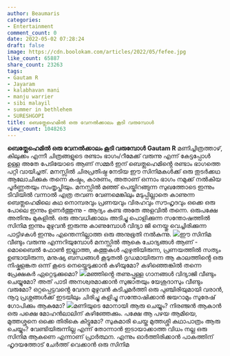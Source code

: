 ```yaml
---
author: Beaumaris
categories:
- Entertainment
comment_count: 0
date: 2022-05-02 07:28:24
draft: false
image: https://cdn.boolokam.com/articles/2022/05/fefee.jpg
like_count: 65887
share_count: 23263
tags:
- Gautam R
- Jayaram
- kalabhavan mani
- manju warrier
- sibi malayil
- summer in bethlehem
- SURESHGOPI
title: ബെത്ലേഹെമിൽ ഒരു വേനൽക്കാലം കൂടി വരുമ്പോൾ
view_count: 1048263
---
```


**ബെത്ലേഹെമിൽ ഒരു വേനൽക്കാലം കൂടി വരുമ്പോൾ** **Gautam R** മണിച്ചിത്രത്താഴ്, കിലുക്കം എന്നീ ചിത്രങ്ങളുടെ രണ്ടാം ഭാഗം/റീമേക്ക് വരുന്നു എന്ന് കേട്ടപ്പോൾ ഉള്ള അതേ പേടിയോടെ ആണ് സമ്മർ ഇന് ബെത്ലഹെമിൻ്റെ രണ്ടാം ഭാഗത്തെ പറ്റി വായിച്ചത്. മനസ്സിൽ ചിരപ്രതിഷ്ഠ നേടിയ ഈ സിനിമകൾക്ക് ഒരു തുടർക്കഥ ആലോചിക്കുക തന്നെ കഷ്ടം, കാരണം, അതാണ് ഒന്നാം ഭാഗം നമുക്ക് നൽകിയ പൂർണ്ണതയും സംതൃപ്തിയും. മനസ്സിൽ മഞ്ഞ് പെയ്തിറങ്ങുന്ന സുഖത്തോടെ ഇന്നും ടിവിയിൽ വന്നാൽ എത്ര തവണ വേണമെങ്കിലും മടുപ്പില്ലാതെ കാണുന്ന ബെത്ലഹെമിലെ കഥ നൊമ്പരവും പ്രണയവും വിരഹവും സൗഹൃദവും ഒക്കെ ഒരു പോലെ ഇന്നും ഉണർത്തുന്നു - ആദ്യം കണ്ട അതേ അളവിൽ തന്നെ. ഒരുപക്ഷേ അതിനും മുകളിൽ. ഒരു അവധിക്കാലം അടിച്ചു പൊളിക്കുന്ന സന്തോഷത്തിൽ സിനിമ ഇന്നും മുഴുവൻ ഇരുന്നു കാണുമ്പോൾ വിദ്യാ ജി നെയ്തു വെച്ചിരിക്കുന്ന പാട്ടിഴകൾ ഇന്നും എന്തെന്നില്ലാത്ത ഒരു അനുഭൂതി നൽകുന്നു. ![](https://cdn.boolokam.com/articles/2022/05/fefee.jpg)ഈ സിനിമ വീണ്ടും വരുന്നു എന്നറിയുമ്പോൾ മനസ്സിൽ ആകെ ചോദ്യങ്ങൾ ആണ് - മൊബൈൽ ഫോൺ ഇല്ലാത്ത, കത്തുകൾ എഴുതിയിരുന്ന, പ്രണയത്തിൽ സത്യം ഉണ്ടായിരുന്ന, മനുഷ്യ ബന്ധങ്ങൾ കൂടുതൽ ദൃഡമായിരുന്ന ആ കാലത്തിൻ്റെ ഒരു നിഷ്കളങ്കത ഒന്ന് കൂടെ നെയ്തെടുക്കാൻ കഴിയുമോ? കഴിഞ്ഞെങ്കിൽ തന്നെ പ്രേക്ഷകർ ഏറ്റെടുക്കുമൊ? ![](https://cdn.boolokam.com/articles/2022/05/fefeeffff.jpg)മഞ്ഞിൻ്റെ തണുപ്പുള്ള ഗാനങ്ങൾ വിദ്യാജി വീണ്ടും ചെയ്യുമോ? അത് പാടി അനശ്വരമാക്കാൻ സുജാതയും യേശുദാസും വീണ്ടും വരുമോ? ഒറ്റപ്പെട്ടവൻ്റെ വേദന മുഴുവൻ കടിച്ചമർത്തി ഒരു പുഞ്ചിരിയുമായി വരാൻ, നൂറു പ്രശ്നങ്ങൾക്ക് ഇടയിലും ചിരിച്ചു കളിച്ചു സന്തോഷിക്കാൻ ജയറാമും സുരേഷ് ഗോപിക്കും ആകുമോ? ![](https://cdn.boolokam.com/articles/2022/05/fbffbff.jpg)മണിയുടെ മോനായി ആരു ചെയ്യും? നിരഞ്ജൻ ആകാൻ ഒരു പക്ഷെ മോഹൻലാലിന് കഴിഞ്ഞേക്കും. പക്ഷേ ആ പഴയ ആമിയെ, മുത്തശ്ശനെ ഒക്കെ തിരികെ കിട്ടുമോ? സുകുമാരി ചെയ്ത മുത്തശ്ശി കഥാപാത്രം ആരു ചെയ്യും? വേണ്ടിയിരുന്നില്ല എന്ന് തോന്നാൻ ഇടായാക്കാത്ത വിധം നല്ല ഒരു സിനിമ ആകണെ എന്നാണ് പ്രാർത്ഥന. എന്നും ഓർത്തിരിക്കാൻ പാകത്തിന് ഹൃദയത്തോട് ചേർത്ത് വെക്കാൻ ഒരു സിനിമ